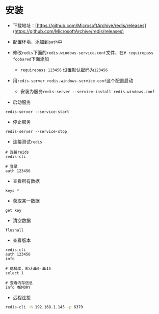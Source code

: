 # 安装

* 下载地址：[https://github.com/MicrosoftArchive/redis/releases](https://github.com/MicrosoftArchive/redis/releases)

* 配置环境，添加到`path`中

* 修改`redis`下面的`redis.windows-service.conf`文件，在`# requirepass foobared`下面添加
  * `requirepass 123456` 设置默认密码为`123456`
  
* 用`redis-server redis.windows-service.conf`这个配置启动
   * 安装为服务`redis-server --service-install redis.windows.conf`
   
* 启动服务

```
redis-server --service-start
```

* 停止服务

```
redis-server --service-stop
```

* 连接测试`redis`

```
# 连接reids
redis-cli

# 登录
auth 123456
```

* 查看所有数据

```
keys *
```

* 获取某一数据

```
get key
```

* 清空数据

```
flushall
```

* 查看版本

```
redis-cli
auth 123456
info
 
# 选择库，默认db0-db15
select 1

# 查看内存信息
info MEMORY
```

* 远程连接

```bash
redis-cli -h 192.168.1.145 -p 6379
```

